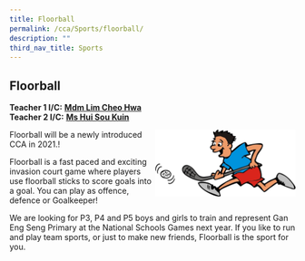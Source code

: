 ```yaml
---
title: Floorball
permalink: /cca/Sports/floorball/
description: ""
third_nav_title: Sports
---
```

## Floorball

**Teacher 1 I/C:** **[Mdm Lim Cheo Hwa](mailto:lim_cheo_hwa@schools.gov.sg)**<br>
**Teacher 2 I/C:** **[Ms Hui Sou Kuin](mailto:hui_sou_kuin@schools.gov.sg)**

<img src="/images/floorball-clipart-8.jpg" style="width:49%" align=right>

Floorball will be a newly introduced CCA in 2021.!
  
Floorball is a fast paced and exciting invasion court game where players use floorball sticks to score goals into a goal. You can play as offence, defence or Goalkeeper!

We are looking for P3, P4 and P5 boys and girls to train and represent Gan Eng Seng Primary at the National Schools Games next year. If you like to run and play team sports, or just to make new friends, Floorball is the sport for you.